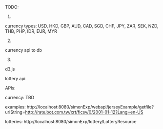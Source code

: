 TODO:

1.
currency types: USD, HKD, GBP, AUD, CAD, SGD, CHF, JPY, ZAR, SEK, NZD, THB, PHP, IDR, EUR, MYR

2. 
currency api to db

3.

d3.js


lottery api


APIs:

currency: TBD

examples:
http://localhost:8080/simonExp/webapi/jerseyExample/getfile?urlString=http://rate.bot.com.tw/xrt/flcsv/0/2001-01-12?Lang=en-US

lotteries:
http://localhost:8080/simonExp/lottery/LotteryResource
